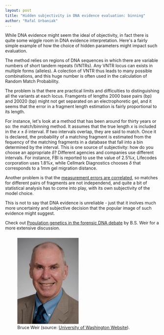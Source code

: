 ```yaml
---
layout: post
title: "Hidden subjectivity in DNA evidence evaluation: binning"
author: "Rafal Urbaniak"
---
```



While DNA evidence might seem the ideal of objectivity, in fact there is quite some wiggle room in DNA evidence interpretation. Here's a fairly simple example of how the choice of hidden parameters might impact such evaluation.

The method relies on regions of DNA sequences in which there are variable numbers of short tandem repeats (VNTRs). Any VNTR locus can exists in multiple forms (alleles). A colection of VNTR thus leads to many possible combinations, and this huge number is often used in the calculation of Random Match Probability.

The problem is that there are practical limits and difficulties to distinguishing all the variants at each locus.  Framgents of lengths 2000 base pairs (bp) and 20020 (bp) might not get separated on an electrophoretic gel, and it seems that the error in a fragment length estimation is fairly proportional to its length.

For instance, let's look at a method that has been around for thirty years or so: the match/binning method. It assumes that the true length $x$ is included in the $x\pm \delta$ interval. If two intervals overlap, they are said to match. Once it is declared, the probability  of a matching fragment is estimated from the fequency of the matching fragments in a database that fall into a bin determined by the interval.  This is one source of subjectivity: how do you choose an appropriate $\delta$?   Different agencies and companies use different intervals. For instance, FBI is reported to use the value of $2.5\%x$, Lifecodes corporation uses $1.8\%x$, while  Cellmark Diagnostics chooses $\delta$ that corresponds to a 1mm gel migration distance.

Another problem is that the [measurement errors are correlated](https://rss.onlinelibrary.wiley.com/doi/10.2307/2348086), so matches for different pairs of fragments are not independend, and quite a bit of statistical analysis has to come into play, with its own subjectivity of the model choice.

This is not to say that DNA evidence is unreliable - just that it inolves much more uncertainty and subjective decision that the popular image of such evidence might suggest.

Check out [Population genetics in the forensic DNA debate](https://www.ncbi.nlm.nih.gov/pmc/articles/PMC50614/)   by B.S. Weir for a more extensive discussion.






<FIGURE>
<img src="../images/Weir.JPG"  width="200" style="float: center; padding: 10px 15px 0px 0px;"/>
<FIGCAPTION>
Bruce Weir (source: <a href="https://www.biostat.washington.edu/people/bruce-weir">University of Washington Website</a>).
</FIGCAPTION>
</FIGURE>
